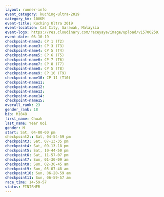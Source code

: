```yaml
---
layout: runner-info 
event_category: kuching-ultra-2019 
category_km: 100KM 
event-title: Kuching Ultra 2019
event-location: Cat City, Sarawak, Malaysia 
event-logo: https://res.cloudinary.com/raceyaya/image/upload/v1570025915/logo/kuching_ultra_jsvtue.jpg 
event-date: 03-10-19 
checkpoint-name2: CP 1 (T2) 
checkpoint-name3: CP 3 (T3) 
checkpoint-name4: CP 5 (T4) 
checkpoint-name5: CP 6 (T5) 
checkpoint-name6: CP 7 (T6) 
checkpoint-name7: CP 8 (T7) 
checkpoint-name8: CP 5 (T8) 
checkpoint-name9: CP 10 (T9) 
checkpoint-name10: CP 11 (T10) 
checkpoint-name11:  
checkpoint-name12: 
checkpoint-name13: 
checkpoint-name14: 
checkpoint-name15: 
overall_rank: 23
gender_rank: 18
bib: M1048
first_name: Chuah
last_name: Year Ooi
gender: M
start: Sat, 04-00-00 pm
checkpoint2:: Sat, 04-54-59 pm
checkpoint3: Sat, 07-13-35 pm
checkpoint4: Sat, 09-13-18 pm
checkpoint5: Sat, 10-44-50 pm
checkpoint6: Sat, 11-57-07 pm
checkpoint7: Sun, 01-30-09 am
checkpoint8: Sun, 02-30-45 am
checkpoint9: Sun, 05-07-48 am
checkpoint10: Sun, 06-20-59 am
checkpoint11: Sun, 06-59-57 am
race_time: 14-59-57
status: FINISHER
---
```

